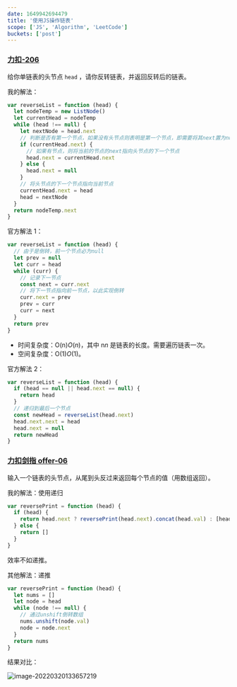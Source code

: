 ```yaml
---
date: 1649942694479
title: '使用JS操作链表'
scope: ['JS', 'Algorithm', 'LeetCode']
buckets: ['post']
---
```


### [力扣-206](https://leetcode-cn.com/problems/reverse-linked-list/)

给你单链表的头节点 `head` ，请你反转链表，并返回反转后的链表。

我的解法：

```js
var reverseList = function (head) {
  let nodeTemp = new ListNode()
  let currentHead = nodeTemp
  while (head !== null) {
    let nextNode = head.next
    // 判断是否有第一个节点，如果没有头节点则表明是第一个节点，即需要将其next置为null
    if (currentHead.next) {
      // 如果有节点，则将当前的节点的next指向头节点的下一个节点
      head.next = currentHead.next
    } else {
      head.next = null
    }
    // 将头节点的下一个节点指向当前节点
    currentHead.next = head
    head = nextNode
  }
  return nodeTemp.next
}
```

官方解法 1：

```js
var reverseList = function (head) {
  // 由于是倒转，前一个节点必为null
  let prev = null
  let curr = head
  while (curr) {
    // 记录下一节点
    const next = curr.next
    // 将下一节点指向前一节点，以此实现倒转
    curr.next = prev
    prev = curr
    curr = next
  }
  return prev
}
```

- 时间复杂度：O(n)_O_(_n_)，其中 n*n* 是链表的长度。需要遍历链表一次。
- 空间复杂度：O(1)_O_(1)。

官方解法 2：

```js
var reverseList = function (head) {
  if (head == null || head.next == null) {
    return head
  }
  // 递归到最后一个节点
  const newHead = reverseList(head.next)
  head.next.next = head
  head.next = null
  return newHead
}
```

### [力扣剑指 offer-06](https://leetcode-cn.com/problems/cong-wei-dao-tou-da-yin-lian-biao-lcof/)

输入一个链表的头节点，从尾到头反过来返回每个节点的值（用数组返回）。

我的解法：使用递归

```js
var reversePrint = function (head) {
  if (head) {
    return head.next ? reversePrint(head.next).concat(head.val) : [head.val]
  } else {
    return []
  }
}
```

效率不如递推。

其他解法：递推

```javascript
var reversePrint = function (head) {
  let nums = []
  let node = head
  while (node !== null) {
    // 通过unshift倒转数组
    nums.unshift(node.val)
    node = node.next
  }
  return nums
}
```

结果对比：

![image-20220320133657219](https://res.zrain.fun/images/2022/03/image-20220320133657219-987a10ab5393bf4af9fa484bd2f99157.png)

